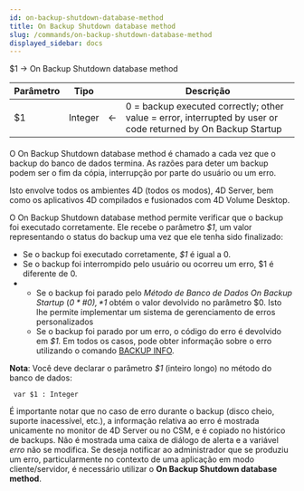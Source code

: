 ```yaml
---
id: on-backup-shutdown-database-method
title: On Backup Shutdown database method
slug: /commands/on-backup-shutdown-database-method
displayed_sidebar: docs
---
```


<!--REF #_command_.On Backup Shutdown database method.Syntax-->$1 -> On Backup Shutdown database method<!-- END REF-->
<!--REF #_command_.On Backup Shutdown database method.Params-->
| Parâmetro | Tipo |  | Descrição |
| --- | --- | --- | --- |
| $1 | Integer | &#8592; | 0 = backup executed correctly; other value = error, interrupted by user or code returned by On Backup Startup |

<!-- END REF-->

#### 

<!--REF #_command_.On Backup Shutdown database method.Summary-->O On Backup Shutdown database method é chamado a cada vez que o backup do banco de dados termina.<!-- END REF--> As razões para deter um backup podem ser o fim da cópia, interrupção por parte do usuário ou um erro.

Isto envolve todos os ambientes 4D (todos os modos), 4D Server, bem como os aplicativos 4D compilados e fusionados com 4D Volume Desktop. 

O On Backup Shutdown database method permite verificar que o backup foi executado corretamente. Ele recebe o parâmetro *$1*, um valor representando o status do backup uma vez que ele tenha sido finalizado: 

* Se o backup foi executado corretamente, *$1* é igual a 0.
* Se o backup foi interrompido pelo usuário ou ocorreu um erro, $1 é diferente de 0\.
* * Se o backup foi parado pelo *Método de Banco de Dados On Backup Startup* (*$0* \# 0), *$1* obtém o valor devolvido no parâmetro $0\. Isto lhe permite implementar um sistema de gerenciamento de erros personalizados  
   * Se o backup foi parado por um erro, o código do erro é devolvido em *$1.*
 Em todos os casos, pode obter informação sobre o erro utilizando o comando [BACKUP INFO](backup-info.md).  

**Nota**: Você deve declarar o parâmetro *$1* (inteiro longo) no método do banco de dados:

```4d
 var $1 : Integer
```

  
É importante notar que no caso de erro durante o backup (disco cheio, suporte inacessível, etc.), a informação relativa ao erro é mostrada unicamente no monitor de 4D Server ou no CSM, e é copiado no histórico de backups. Não é mostrada uma caixa de diálogo de alerta e a variável *erro* não se modifica. Se deseja notificar ao administrador que se produziu um erro, particularmente no contexto de uma aplicação em modo cliente/servidor, é necessário utilizar o **On Backup Shutdown database method**.
